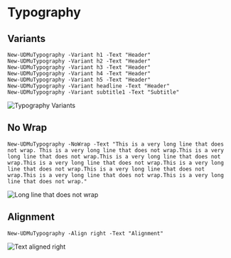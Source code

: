 # Typography

## Variants

```text
New-UDMuTypography -Variant h1 -Text "Header"
New-UDMuTypography -Variant h2 -Text "Header"
New-UDMuTypography -Variant h3 -Text "Header"
New-UDMuTypography -Variant h4 -Text "Header"
New-UDMuTypography -Variant h5 -Text "Header"
New-UDMuTypography -Variant headline -Text "Header"
New-UDMuTypography -Variant subtitle1 -Text "Subtitle"
```

![Typography Variants](../../.gitbook/assets/image%20%283%29.png)

## No Wrap

```text
New-UDMuTypography -NoWrap -Text "This is a very long line that does not wrap. This is a very long line that does not wrap.This is a very long line that does not wrap.This is a very long line that does not wrap.This is a very long line that does not wrap.This is a very long line that does not wrap.This is a very long line that does not wrap.This is a very long line that does not wrap.This is a very long line that does not wrap."
```

![Long line that does not wrap](../../.gitbook/assets/image%20%2819%29.png)

## Alignment

```text
New-UDMuTypography -Align right -Text "Alignment"
```

![Text aligned right](../../.gitbook/assets/image%20%2831%29.png)

